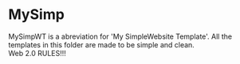 # MySimp
MySimpWT is a abreviation for 'My SimpleWebsite Template'.
All the templates in this folder are made to be simple and clean.<br>
Web 2.0 RULES!!!
